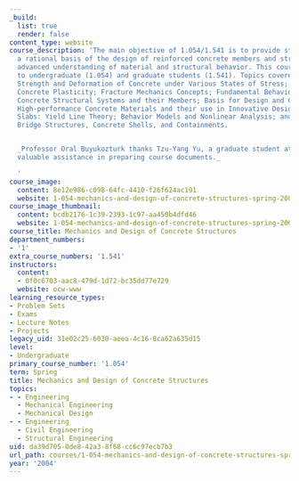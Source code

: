 ```yaml
---
_build:
  list: true
  render: false
content_type: website
course_description: 'The main objective of 1.054/1.541 is to provide students with
  a rational basis of the design of reinforced concrete members and structures through
  advanced understanding of material and structural behavior. This course is offered
  to undergraduate (1.054) and graduate students (1.541). Topics covered include:
  Strength and Deformation of Concrete under Various States of Stress; Failure Criteria;
  Concrete Plasticity; Fracture Mechanics Concepts; Fundamental Behavior of Reinforced
  Concrete Structural Systems and their Members; Basis for Design and Code Constraints;
  High-performance Concrete Materials and their use in Innovative Design Solutions;
  Slabs: Yield Line Theory; Behavior Models and Nonlinear Analysis; and Complex Systems:
  Bridge Structures, Concrete Shells, and Containments.


  _Professor Oral Buyukozturk thanks Tzu-Yang Yu, a graduate student at MIT, for his
  valuable assistance in preparing course documents._

  '
course_image:
  content: 8e12e986-c098-64fc-4410-f26f624ac191
  website: 1-054-mechanics-and-design-of-concrete-structures-spring-2004
course_image_thumbnail:
  content: bcdb2176-1c39-2393-1c97-aa450b4dfd46
  website: 1-054-mechanics-and-design-of-concrete-structures-spring-2004
course_title: Mechanics and Design of Concrete Structures
department_numbers:
- '1'
extra_course_numbers: '1.541'
instructors:
  content:
  - 0f0c6703-aac8-479d-1d72-bc35dd77e729
  website: ocw-www
learning_resource_types:
- Problem Sets
- Exams
- Lecture Notes
- Projects
legacy_uid: 31e02c25-6030-aeea-4c16-8ca62a635d15
level:
- Undergraduate
primary_course_number: '1.054'
term: Spring
title: Mechanics and Design of Concrete Structures
topics:
- - Engineering
  - Mechanical Engineering
  - Mechanical Design
- - Engineering
  - Civil Engineering
  - Structural Engineering
uid: da39d705-0de8-42a3-8f68-cc6c97ecb7b3
url_path: courses/1-054-mechanics-and-design-of-concrete-structures-spring-2004
year: '2004'
---
```

